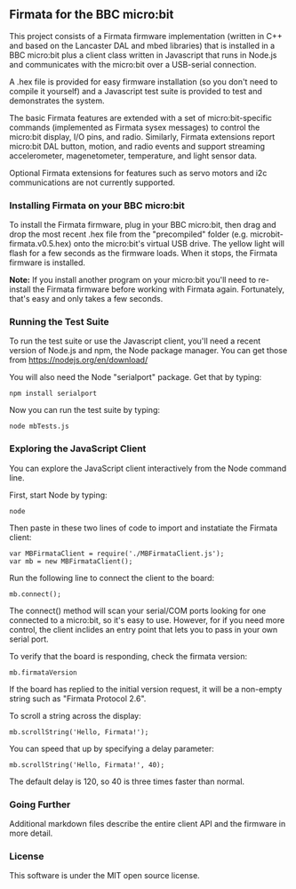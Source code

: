 ## Firmata for the BBC micro:bit

This project consists of a Firmata firmware implementation (written in C++ and based on the
Lancaster DAL and mbed libraries) that is installed in a BBC micro:bit plus a client
class written in Javascript that runs in Node.js and communicates with the micro:bit
over a USB-serial connection.

A .hex file is provided for easy firmware installation (so you don't need to
compile it yourself) and a Javascript test suite is provided to test and
demonstrates the system.

The basic Firmata features are extended with a set of micro:bit-specific commands
(implemented as Firmata sysex messages) to control the micro:bit display, I/O pins,
and radio. Similarly, Firmata extensions report micro:bit DAL button, motion, and
radio events and support streaming accelerometer, magenetometer, temperature,
and light sensor data.

Optional Firmata extensions for features such as servo motors and i2c communications
are not currently supported.

### Installing Firmata on your BBC micro:bit

To install the Firmata firmware, plug in your BBC micro:bit, then drag and drop
the most recent .hex file from the "precompiled" folder (e.g. microbit-firmata.v0.5.hex)
onto the micro:bit's virtual USB drive. The yellow light will flash for a few seconds
as the firmware loads. When it stops, the Firmata firmware is installed.

**Note:** If you install another program on your micro:bit you'll need to re-install the
Firmata firmware before working with Firmata again. Fortunately, that's easy and only takes
a few seconds.

### Running the Test Suite

To run the test suite or use the Javascript client, you'll need a recent version
of Node.js and npm, the Node package manager. You can get those from
<https://nodejs.org/en/download/>

You will also need the Node "serialport" package. Get that by typing:

	npm install serialport

Now you can run the test suite by typing:

	node mbTests.js

### Exploring the JavaScript Client

You can explore the JavaScript client interactively from the Node command line.

First, start Node by typing:

	node

Then paste in these two lines of code to import and instatiate the Firmata client:

	var MBFirmataClient = require('./MBFirmataClient.js');
	var mb = new MBFirmataClient();

Run the following line to connect the client to the board:

	mb.connect();

The connect() method will scan your serial/COM ports looking for one connected to a micro:bit,
so it's easy to use. However, for if you need more control, the client inclides an entry point
that lets you to pass in your own serial port.

To verify that the board is responding, check the firmata version:

	mb.firmataVersion

If the board has replied to the initial version request, it will be a non-empty string
such as "Firmata Protocol 2.6".

To scroll a string across the display:

	mb.scrollString('Hello, Firmata!');

You can speed that up by specifying a delay parameter:

	mb.scrollString('Hello, Firmata!', 40);

The default delay is 120, so 40 is three times faster than normal.

### Going Further

Additional markdown files describe the entire client API and the firmware in more detail.

### License

This software is under the MIT open source license.
